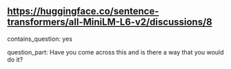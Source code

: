 ## https://huggingface.co/sentence-transformers/all-MiniLM-L6-v2/discussions/8

contains_question: yes

question_part:  Have you come across this and is there a way that you would do it?